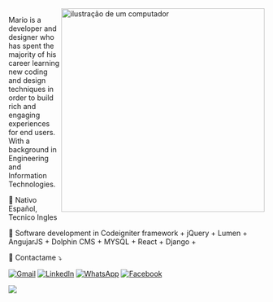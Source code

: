 <img src="https://raw.githubusercontent.com/MicaelliMedeiros/micaellimedeiros/master/image/computer-illustration.png" alt="ilustração de um computador" min-width="400px" max-width="400px" width="400px" align="right">

<p align="left"> 
  Mario is a developer and designer who has spent the majority of his career learning new coding and design techniques in order to build rich and engaging experiences for end users. With a background in Engineering and Information Technologies.
</p>

<p align="left">
  🦄 Nativo Español, Tecnico Ingles
</p>

<p align="left">
  💼 Software development in Codeigniter framework + jQuery + Lumen + AngujarJS + Dolphin CMS + MYSQL + React + Django + 
</p>

<p align="left">
  💌 Contactame  ⤵️
</p>

<p align="left">
  <a href="mailto:mario.meraz@gmail.com" title="Gmail">
  <img src="https://img.shields.io/badge/-Gmail-FF0000?style=flat-square&labelColor=FF0000&logo=gmail&logoColor=white&link=LINK-DO-SEU-GMAIL" alt="Gmail"/></a>
  <a href="https://www.linkedin.com/in/luis-mario-meraz-dominguez-057763112/" title="LinkedIn">
  <img src="https://img.shields.io/badge/-Linkedin-0e76a8?style=flat-square&logo=Linkedin&logoColor=white&link=LINK-DO-SEU-LINKEDIN" alt="LinkedIn"/></a>
  <a href="#" title="WhatsApp">
  <img src="https://img.shields.io/badge/-WhatsApp-25d366?style=flat-square&labelColor=25d366&logo=whatsapp&logoColor=white&link=API-DO-SEU-WHATSAPP" alt="WhatsApp"/></a>
  <a href="https://www.facebook.com/mario.meraz/" title="Facebook">
  <img src="https://img.shields.io/badge/-Facebook-3b5998?style=flat-square&labelColor=3b5998&logo=facebook&logoColor=white&link=LINK-DO-SEU-FACEBOOK" alt="Facebook"/></a>

</p>



![](https://komarev.com/ghpvc/?username=mariomeraz)
